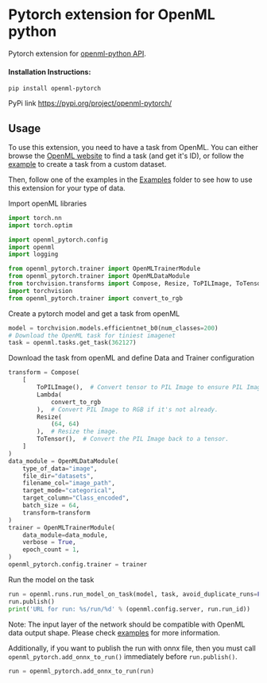 # Pytorch extension for OpenML python

Pytorch extension for [openml-python API](https://github.com/openml/openml-python).

#### Installation Instructions:

`pip install openml-pytorch`

PyPi link https://pypi.org/project/openml-pytorch/

## Usage
To use this extension, you need to have a task from OpenML. You can either browse the [OpenML website](https://openml.org/search?type=task&sort=runs) to find a task (and get it's ID), or follow the [example](./Examples/Create%20Dataset%20and%20Task.ipynb) to create a task from a custom dataset.

Then, follow one of the examples in the [Examples](./Examples) folder to see how to use this extension for your type of data.

Import openML libraries
```python
import torch.nn
import torch.optim

import openml_pytorch.config
import openml
import logging

from openml_pytorch.trainer import OpenMLTrainerModule
from openml_pytorch.trainer import OpenMLDataModule
from torchvision.transforms import Compose, Resize, ToPILImage, ToTensor, Lambda
import torchvision
from openml_pytorch.trainer import convert_to_rgb

```
Create a pytorch model and get a task from openML
```python
model = torchvision.models.efficientnet_b0(num_classes=200)
# Download the OpenML task for tiniest imagenet
task = openml.tasks.get_task(362127)
```
Download the task from openML and define Data and Trainer configuration
```python
transform = Compose(
    [
        ToPILImage(),  # Convert tensor to PIL Image to ensure PIL Image operations can be applied.
        Lambda(
            convert_to_rgb
        ),  # Convert PIL Image to RGB if it's not already.
        Resize(
            (64, 64)
        ),  # Resize the image.
        ToTensor(),  # Convert the PIL Image back to a tensor.
    ]
)
data_module = OpenMLDataModule(
    type_of_data="image",
    file_dir="datasets",
    filename_col="image_path",
    target_mode="categorical",
    target_column="Class_encoded",
    batch_size = 64,
    transform=transform
)
trainer = OpenMLTrainerModule(
    data_module=data_module,
    verbose = True,
    epoch_count = 1,
)
openml_pytorch.config.trainer = trainer
```
Run the model on the task
```python
run = openml.runs.run_model_on_task(model, task, avoid_duplicate_runs=False)
run.publish()
print('URL for run: %s/run/%d' % (openml.config.server, run.run_id))
```
Note: The input layer of the network should be compatible with OpenML data output shape. Please check [examples](/examples/) for more information.

Additionally, if you want to publish the run with onnx file, then you must call ```openml_pytorch.add_onnx_to_run()``` immediately before ```run.publish()```. 

```python
run = openml_pytorch.add_onnx_to_run(run)
```

